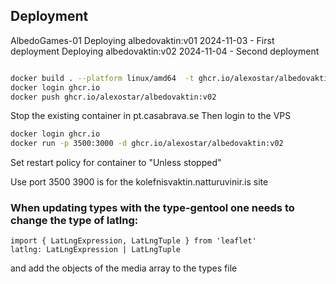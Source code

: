 ## Deployment

AlbedoGames-01
Deploying albedovaktin:v01 2024-11-03 - First deployment
Deploying albedovaktin:v02 2024-11-04 - Second deployment

```bash

docker build . --platform linux/amd64  -t ghcr.io/alexostar/albedovaktin:v02
docker login ghcr.io
docker push ghcr.io/alexostar/albedovaktin:v02
```

Stop the existing container in pt.casabrava.se
Then login to the VPS

```bash
docker login ghcr.io
docker run -p 3500:3000 -d ghcr.io/alexostar/albedovaktin:v02

```

Set restart policy for container to "Unless stopped"

Use port 3500
3900 is for the kolefnisvaktin.natturuvinir.is site

### When updating types with the type-gentool one needs to change the type of latlng:

```
import { LatLngExpression, LatLngTuple } from 'leaflet'
latlng: LatLngExpression | LatLngTuple
```

and add the objects of the media array to the types file
